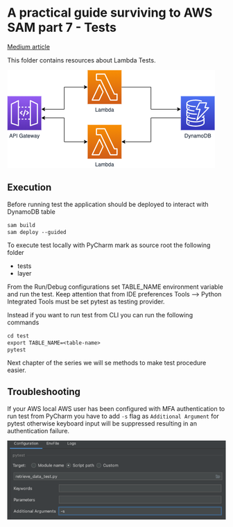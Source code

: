 # A practical guide surviving to AWS SAM part 7 - Tests

[Medium article](https://aws.plainenglish.io/a-practical-guide-to-surviving-aws-sam-acc7bd39e505?source=friends_link&sk=fd1acf353bcca6e627ca833b693f314a)

This folder contains resources about Lambda Tests.

![PycCharm create project](images/architecture.png)

## Execution

Before running test the application should be deployed to interact with DynamoDB table

```shell
sam build
sam deploy --guided
```
To execute test locally with PyCharm mark as source root the following folder

* tests
* layer

From the Run/Debug configurations set TABLE_NAME environment variable and run the test. Keep attention
that from IDE preferences Tools --> Python Integrated Tools must be set pytest as testing provider.

Instead if you want to run test from CLI you can run the following commands

```shell
cd test
export TABLE_NAME=<table-name>
pytest
```

Next chapter of the series we will se methods to make test procedure easier.

## Troubleshooting

If your AWS local AWS user has been configured with MFA authentication to run test from PyCharm you have to add
`-s` flag as `Additional Argument` for pytest otherwise keyboard input will be suppressed resulting in an authentication failure.

![PycCharm pytest enable keyboard input](images/pytest-enable-input.png)